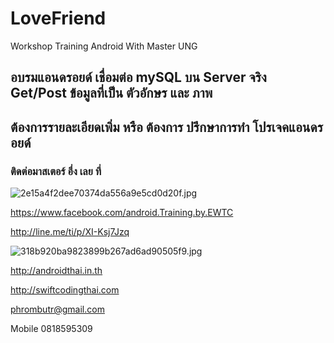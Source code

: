 # LoveFriend
Workshop Training Android With Master UNG

## อบรมแอนดรอยด์ เชื่อมต่อ mySQL บน Server จริง Get/Post ข้อมูลที่เป็น ตัวอักษร และ ภาพ

## ต้องการรายละเอียดเพิ่ม หรือ ต้องการ ปรึกษาการทำ โปรเจคแอนดรอยด์
### ติดต่อมาสเตอร์ อึ่ง เลย ที่

![2e15a4f2dee70374da556a9e5cd0d20f.jpg](https://www.img.in.th/images/2e15a4f2dee70374da556a9e5cd0d20f.jpg)

https://www.facebook.com/android.Training.by.EWTC

http://line.me/ti/p/XI-Ksj7Jzq

![318b920ba9823899b267ad6ad90505f9.jpg](https://www.img.in.th/images/318b920ba9823899b267ad6ad90505f9.jpg)

http://androidthai.in.th

http://swiftcodingthai.com    

phrombutr@gmail.com

Mobile 0818595309
